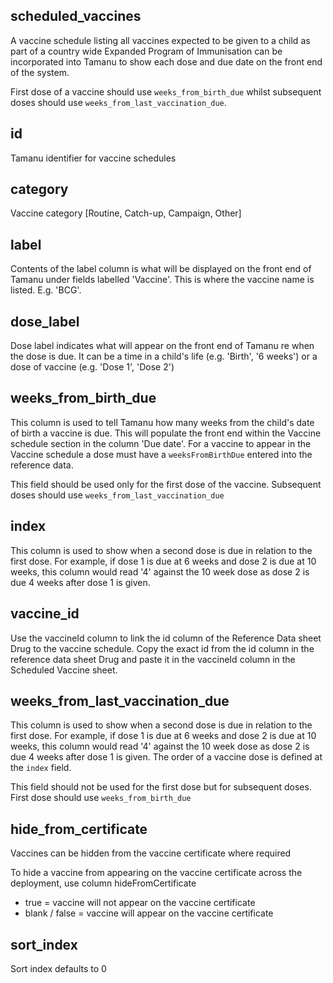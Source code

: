 ## scheduled_vaccines

A vaccine schedule listing all vaccines expected to be given to a child as part of a country wide Expanded Program of 
Immunisation can be incorporated into Tamanu to show each dose and due date on the front end of the system. 

First dose of a vaccine should use `weeks_from_birth_due` whilst subsequent doses should use 
`weeks_from_last_vaccination_due`.

## id

Tamanu identifier for vaccine schedules

## category

Vaccine category [Routine, Catch-up, Campaign, Other]

## label

Contents of the label column is what will be displayed on the front end of Tamanu 
under fields labelled 'Vaccine'. This is where the vaccine name is listed. E.g. 'BCG'.

## dose_label

Dose label indicates what will appear on the front end of Tamanu re when the dose is due. It can be a time in a child's 
life (e.g. 'Birth', '6 weeks') or a dose of vaccine (e.g. 'Dose 1', 'Dose 2')

## weeks_from_birth_due

This column is used to tell Tamanu how many weeks from the child's date of birth a vaccine is due. This will populate 
the front end within the Vaccine schedule section in the column 'Due date'. For a vaccine to appear in the Vaccine 
schedule a dose must have a `weeksFromBirthDue` entered into the reference data. 

This field should be used only for the first dose of the vaccine. Subsequent doses should use 
`weeks_from_last_vaccination_due`

## index

This column is used to show when a second dose is due in relation to the first dose. For example, if dose 1 is due at 6 
weeks and dose 2 is due at 10 weeks, this column would read '4' against the 10 week dose as dose 2 is due 4 weeks after 
dose 1 is given.

## vaccine_id

Use the vaccineId column to link the id column of the Reference Data sheet Drug to the vaccine schedule. Copy the exact 
id from the id column in the reference data sheet Drug and paste it in the vaccineId column in the Scheduled Vaccine 
sheet.

## weeks_from_last_vaccination_due

This column is used to show when a second dose is due in relation to the first dose. For example, if dose 1 is due at 6 
weeks and dose 2 is due at 10 weeks, this column would read '4' against the 10 week dose as dose 2 is due 4 weeks after 
dose 1 is given. The order of a vaccine dose is defined at the `index` field. 

This field should not be used for the first dose but for subsequent doses. First dose should use `weeks_from_birth_due`

## hide_from_certificate

Vaccines can be hidden from the vaccine certificate where required

To hide a vaccine from appearing on the vaccine certificate across the deployment, use column hideFromCertificate
- true = vaccine will not appear on the vaccine certificate
- blank / false = vaccine will appear on the vaccine certificate

## sort_index

Sort index defaults to 0

